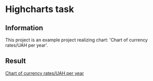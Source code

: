 # Highcharts task 
## Information
This project is an example project realizing chart: 'Chart of currency rates/UAH per year'.
## Result
[Chart of currency rates/UAH per year](https://oksanarutska.github.io/highcharts-task/)

